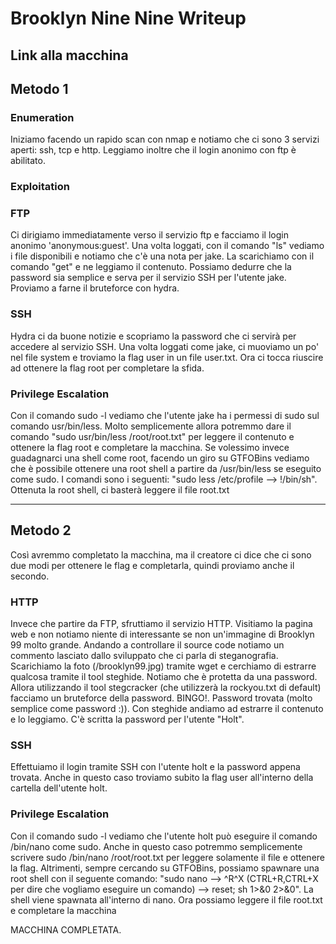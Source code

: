 # Brooklyn Nine Nine Writeup

## Link alla macchina

## Metodo 1

### Enumeration
Iniziamo facendo un rapido scan con nmap e notiamo che ci sono 3 servizi aperti: ssh, tcp e http. Leggiamo inoltre che il login anonimo con ftp è abilitato.

### Exploitation
### FTP
Ci dirigiamo immediatamente verso il servizio ftp e facciamo il login anonimo 'anonymous:guest'. Una volta loggati, con il comando "ls" vediamo i file disponibili e notiamo che c'è una nota per jake. La scarichiamo con il comando "get" e ne leggiamo il contenuto. Possiamo dedurre che la password sia semplice e serva per il servizio SSH per l'utente jake.
Proviamo a farne il bruteforce con hydra.

### SSH
Hydra ci da buone notizie e scopriamo la password che ci servirà per accedere al servizio SSH. Una volta loggati come jake, ci muoviamo un po' nel file system e troviamo la flag user in un file user.txt. Ora ci tocca riuscire ad ottenere la flag root per completare la sfida.

### Privilege Escalation
Con il comando sudo -l vediamo che l'utente jake ha i permessi di sudo sul comando usr/bin/less. Molto semplicemente allora potremmo dare il comando "sudo usr/bin/less /root/root.txt" per leggere il contenuto e ottenere la flag root e completare la macchina. Se volessimo invece guadagnarci una shell come root, facendo un giro su GTFOBins vediamo che è possibile ottenere una root shell a partire da /usr/bin/less se eseguito come sudo. I comandi sono i seguenti: "sudo less /etc/profile --> !/bin/sh". Ottenuta la root shell, ci basterà leggere il file root.txt

_________________________________________________________________________________________________________________________________________
## Metodo 2
Così avremmo completato la macchina, ma il creatore ci dice che ci sono due modi per ottenere le flag e completarla, quindi proviamo anche il secondo.

### HTTP
Invece che partire da FTP, sfruttiamo il servizio HTTP. Visitiamo la pagina web e non notiamo niente di interessante se non un'immagine di Brooklyn 99 molto grande. Andando a controllare il source code notiamo un commento lasciato dallo sviluppato che ci parla di steganografia. Scarichiamo la foto (/brooklyn99.jpg) tramite wget e cerchiamo di estrarre qualcosa tramite il tool steghide. Notiamo che è protetta da una password.
Allora utilizzando il tool stegcracker (che utilizzerà la rockyou.txt di default) facciamo un bruteforce della password. BINGO!. Password trovata (molto semplice come password :)).
Con steghide andiamo ad estrarre il contenuto e lo leggiamo. C'è scritta la password per l'utente "Holt".

### SSH
Effettuiamo il login tramite SSH con l'utente holt e la password appena trovata. Anche in questo caso troviamo subito la flag user all'interno della cartella dell'utente holt.

### Privilege Escalation
Con il comando sudo -l vediamo che l'utente holt può eseguire il comando /bin/nano come sudo. Anche in questo caso potremmo semplicemente scrivere sudo /bin/nano /root/root.txt per leggere solamente il file e ottenere la flag. Altrimenti, sempre cercando su GTFOBins, possiamo spawnare una root shell con il seguente comando: "sudo nano --> ^R^X (CTRL+R,CTRL+X per dire che vogliamo eseguire un comando) --> reset; sh 1>&0 2>&0". La shell viene spawnata all'interno di nano. Ora possiamo leggere il file root.txt e completare la macchina

MACCHINA COMPLETATA.
